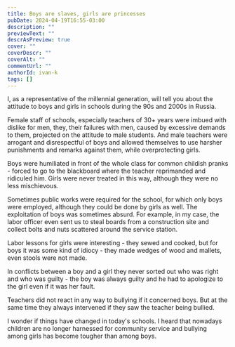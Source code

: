 ```yaml
---
title: Boys are slaves, girls are princesses
pubDate: 2024-04-19T16:55-03:00
description: ""
previewText: ""
descrAsPreview: true
cover: ""
coverDescr: ""
coverAlt: ""
commentUrl: ""
authorId: ivan-k
tags: []
---
```

I, as a representative of the millennial generation, will tell you about the attitude to boys and girls in schools during the 90s and 2000s in Russia.

Female staff of schools, especially teachers of 30+ years were imbued with dislike for men, they, their failures with men, caused by excessive demands to them, projected on the attitude to male students. And male teachers were arrogant and disrespectful of boys and allowed themselves to use harsher punishments and remarks against them, while overprotecting girls.

Boys were humiliated in front of the whole class for common childish pranks - forced to go to the blackboard where the teacher reprimanded and ridiculed him. Girls were never treated in this way, although they were no less mischievous.

Sometimes public works were required for the school, for which only boys were employed, although they could be done by girls as well. The exploitation of boys was sometimes absurd. For example, in my case, the labor officer even sent us to steal boards from a construction site and collect bolts and nuts scattered around the service station.

Labor lessons for girls were interesting - they sewed and cooked, but for boys it was some kind of idiocy - they made wedges of wood and mallets, even stools were not made.

In conflicts between a boy and a girl they never sorted out who was right and who was guilty - the boy was always guilty and he had to apologize to the girl even if it was her fault.

Teachers did not react in any way to bullying if it concerned boys. But at the same time they always intervened if they saw the teacher being bullied.

I wonder if things have changed in today's schools. I heard that nowadays children are no longer harnessed for community service and bullying among girls has become tougher than among boys.
